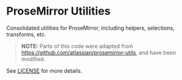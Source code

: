 # ProseMirror Utilities

Consolidated utilities for ProseMirror, including helpers, selections, transforms, etc.

> **NOTE:** Parts of this code were adapted from https://github.com/atlassian/prosemirror-utils, and have been modified.

See [LICENSE](https://github.com/atlassian/prosemirror-utils/blob/master/LICENSE) for more details.